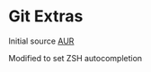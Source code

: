 # Git Extras

Initial source [AUR](https://aur.archlinux.org/cgit/aur.git/tree?h=git-extras)

Modified to set ZSH autocompletion

